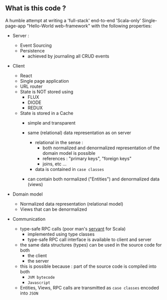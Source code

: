 ## What is this code ?

A humble attempt at writing a 'full-stack' end-to-end 'Scala-only' Single-page-app "Hello-World web-framework" 
with the following properties: 
- Server :
  - Event Sourcing
  - Persistence
    - achieved by journaling all CRUD events
    
- Client 
    - React
    - Single page application
    - URL router
    - State is NOT stored using
      - FLUX
      - DIODE 
      - REDUX
    - State is stored in a Cache 
        - simple and transparent
        - same (relational) data representation as on server
          - relational in the sense : 
             - both normalized and denormalized representation of the domain model is possible
             - references : "primary keys", "foreign keys"
             - joins, etc ...
          - data is contained in `case classes`
          
        - can contain both normalized ("Entities") and denormalized data (views)

- Domain model
    - Normalized data representation (relational model)
    - Views that can be denormalized 
     
- Communication
  - type-safe RPC calls (poor man's [servant](https://haskell-servant.github.io/) for Scala) 
    - implemented using type classes
    - type-safe RPC call interface is available to client and server
  - the same data structures (types) can be used in the source code for both 
    - the client
    - the server
  - this is possible because : part of the source code is compiled into both
    - `JVM bytecode`
    - `Javascript` 
  - Entities, Views, RPC calls are transmitted as `case classes` encoded into `JSON`
  
